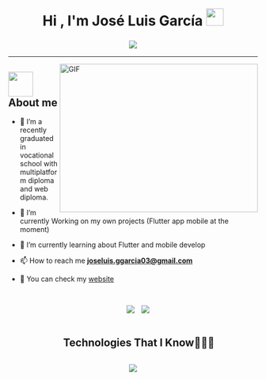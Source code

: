 <h1 align="center"><b>Hi , I'm José Luis García </b><img src="https://media.giphy.com/media/hvRJCLFzcasrR4ia7z/giphy.gif" width="35"></h1>
<h3 align = "center"><img src="https://readme-typing-svg.herokuapp.com?color=%23F7F7F7&size=21&center=true&vCenter=true&width=650&height=100&lines=A+Student+%F0%9F%91%A8%F0%9F%8F%BB%E2%80%8D%F0%9F%8E%93+and+a+Programming+Enthusiast+%F0%9F%91%A9%E2%80%8D%F0%9F%92%BB+from+Spain"></h3>
  <hr>
  <img align="right" top="500" height="300" width="400" alt="GIF" src="https://media.giphy.com/media/SWoSkN6DxTszqIKEqv/giphy.gif">

<h2><picture><img src = "https://github.com/7oSkaaa/7oSkaaa/blob/main/Images/about_me.gif?raw=true" width = 50px></picture> About me
</h2>

- 🔭 I’m a recently graduated in vocational school with multiplatform diploma and web diploma.

- 📝 I’m currently Working on my own projects (Flutter app mobile at the moment)

- 🌱 I’m currently learning about Flutter and mobile develop

- 📫 How to reach me **joseluis.ggarcia03@gmail.com**

- 📄 You can check my <a href="https://joseluisggdev.web.app/" target="blank">website</a>
<br/>
<p align="center">

 <div align="center"  class="icons-social" style="margin-left: 10px;">
        <a style="margin-left: 10px;"  target="_blank" href="https://www.linkedin.com/in/jos%C3%A9-luis-garc%C3%ADa-a711aa337/">
			<img src="https://img.icons8.com/doodle/60/000000/linkedin--v2.png"></a>
           <a style="margin-left: 10px;"  target="_blank" href="https://joseluisggdev.web.app/">
			<img src="https://img.icons8.com/color/web"></a>
</div>
</p>

<div id="user-content-toc">
  <ul align="center">
    <summary><h2 style="display: inline-block">Technologies That I Know👨🏻‍💻</h2></summary>
  </ul>
</div>

<p align="center">
  <a href="https://skillicons.dev">
    <img src="https://skillicons.dev/icons?i=angular,azure,cs,dart,bots,dotnet,eclipse,flutter,github,idea,java,kotlin,mysql,php,spring,git,css,discord,postgres,figma,firebase,html,js,linux,mongodb,nodejs,postman,py,react,ts,vscode&perline=14" />
  </a>
</p>
